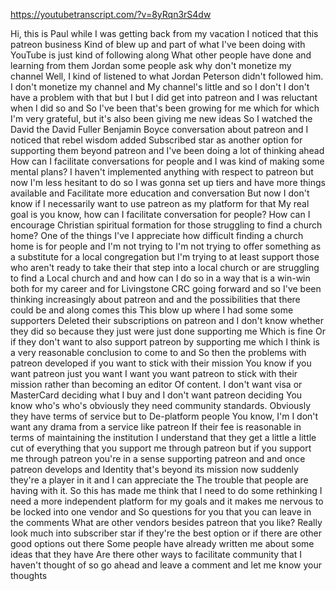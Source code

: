 https://youtubetranscript.com/?v=8yRqn3rS4dw

 Hi, this is Paul while I was getting back from my vacation I noticed that this patreon business Kind of blew up and part of what I've been doing with YouTube is just kind of following along What other people have done and learning from them Jordan some people ask why don't monetize my channel Well, I kind of listened to what Jordan Peterson didn't followed him. I don't monetize my channel and My channel's little and so I don't I don't have a problem with that but I but I did get into patreon and I was reluctant when I did so and So I've been that's been growing for me which for which I'm very grateful, but it's also been giving me new ideas So I watched the David the David Fuller Benjamin Boyce conversation about patreon and I noticed that rebel wisdom added Subscribed star as another option for supporting them beyond patreon and I've been doing a lot of thinking ahead How can I facilitate conversations for people and I was kind of making some mental plans? I haven't implemented anything with respect to patreon but now I'm less hesitant to do so I was gonna set up tiers and have more things available and Facilitate more education and conversation But now I don't know if I necessarily want to use patreon as my platform for that My real goal is you know, how can I facilitate conversation for people? How can I encourage Christian spiritual formation for those struggling to find a church home? One of the things I've I appreciate how difficult finding a church home is for people and I'm not trying to I'm not trying to offer something as a substitute for a local congregation but I'm trying to at least support those who aren't ready to take their that step into a local church or are struggling to find a Local church and and how can I do so in a way that is a win-win both for my career and for Livingstone CRC going forward and so I've been thinking increasingly about patreon and and the possibilities that there could be and along comes this This blow up where I had some some supporters Deleted their subscriptions on patreon and I don't know whether they did so because they just were just done supporting me Which is fine Or if they don't want to also support patreon by supporting me which I think is a very reasonable conclusion to come to and So then the problems with patreon developed if you want to stick with their mission You know if you want patreon just you want I want you want patreon to stick with their mission rather than becoming an editor Of content. I don't want visa or MasterCard deciding what I buy and I don't want patreon deciding You know who's who's obviously they need community standards. Obviously they have terms of service but to De-platform people You know, I'm I don't want any drama from a service like patreon If their fee is reasonable in terms of maintaining the institution I understand that they get a little a little cut of everything that you support me through patreon but if you support me through patreon you're in a sense supporting patreon and and once patreon develops and Identity that's beyond its mission now suddenly they're a player in it and I can appreciate the The trouble that people are having with it. So this has made me think that I need to do some rethinking I need a more independent platform for my goals and it makes me nervous to be locked into one vendor and So questions for you that you can leave in the comments What are other vendors besides patreon that you like? Really look much into subscriber star if they're the best option or if there are other good options out there Some people have already written me about some ideas that they have Are there other ways to facilitate community that I haven't thought of so go ahead and leave a comment and let me know your thoughts